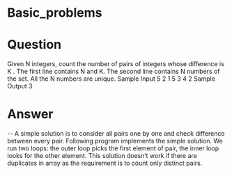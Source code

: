 # Basic_problems
# Question
Given N integers, count the number of pairs of integers whose difference is K . The first line contains N and K. The second line contains N numbers of the set. All the N numbers are unique. Sample Input 5 2 1 5 3 4 2 Sample Output 3

# Answer 
-- A simple solution is to consider all pairs one by one and check difference between every pair. Following program implements the simple solution. We run two loops: the outer loop picks the first element of pair, the inner loop looks for the other element. This solution doesn’t work if there are duplicates in array as the requirement is to count only distinct pairs.
